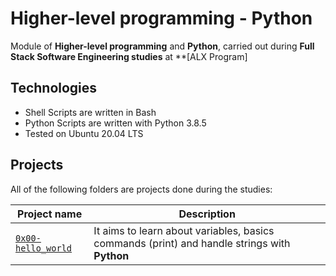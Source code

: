 # Higher-level programming - Python
Module of **Higher-level programming** and **Python**, carried out during **Full Stack Software Engineering studies** at **[ALX Program]

## Technologies
* Shell Scripts are written in Bash
* Python Scripts are written with Python 3.8.5
* Tested on Ubuntu 20.04 LTS

## Projects
All of the following folders are projects done during the studies:

| Project name | Description |
| ------------ | ----------- |
| [`0x00-hello_world`](https://github.com/4zeddine/alx-higher_level_programming/tree/master/0x00-python-hello_world) | It aims to learn about variables, basics commands (print) and handle strings with **Python** |
